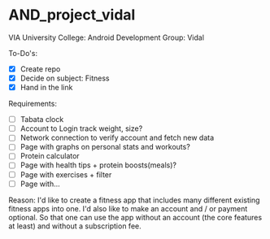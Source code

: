 # AND_project_vidal
VIA University College: Android Development Group: Vidal

To-Do's:
- [x] Create repo
- [x] Decide on subject: Fitness
- [x] Hand in the link

Requirements:
- [ ] Tabata clock
- [ ] Account to Login track weight, size?
- [ ] Network connection to verify account and fetch new data
- [ ] Page with graphs on personal stats and workouts?
- [ ] Protein calculator
- [ ] Page with health tips + protein boosts(meals)?
- [ ] Page with exercises + filter
- [ ] Page with...

Reason: 
I'd like to create a fitness app that includes many different existing fitness apps into one. 
I'd also like to make an account and / or payment optional. So that one can use the app without an account (the core features at least) and without a subscription fee.
